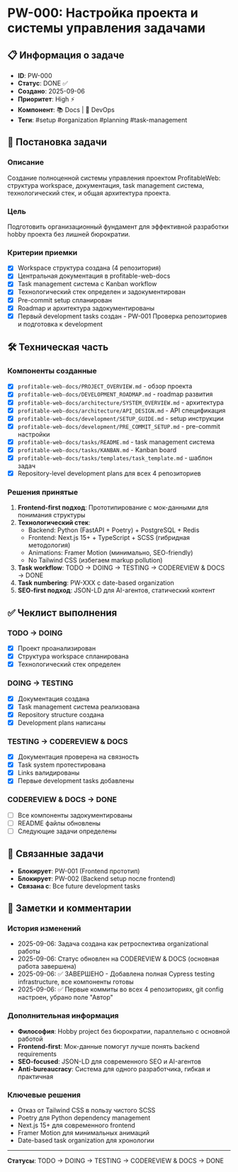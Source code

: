 # PW-000: Настройка проекта и системы управления задачами

## 📋 Информация о задаче

- **ID**: PW-000
- **Статус**: DONE ✅
- **Создано**: 2025-09-06
- **Приоритет**: High ⚡
- **Компонент**: 📚 Docs | 🔧 DevOps
- **Теги**: #setup #organization #planning #task-management

## 🎯 Постановка задачи

### Описание
Создание полноценной системы управления проектом ProfitableWeb: структура workspace, документация, task management система, технологический стек, и общая архитектура проекта.

### Цель
Подготовить организационный фундамент для эффективной разработки hobby проекта без лишней бюрократии.

### Критерии приемки
- [x] Workspace структура создана (4 репозитория)
- [x] Центральная документация в profitable-web-docs
- [x] Task management система с Kanban workflow
- [x] Технологический стек определен и задокументирован
- [x] Pre-commit setup спланирован
- [x] Roadmap и архитектура задокументированы
- [x] Первый development tasks создан - PW-001 Проверка репозиториев и подготовка к development

## 🛠️ Техническая часть

### Компоненты созданные
- [x] `profitable-web-docs/PROJECT_OVERVIEW.md` - обзор проекта
- [x] `profitable-web-docs/DEVELOPMENT_ROADMAP.md` - roadmap развития
- [x] `profitable-web-docs/architecture/SYSTEM_OVERVIEW.md` - архитектура
- [x] `profitable-web-docs/architecture/API_DESIGN.md` - API спецификация
- [x] `profitable-web-docs/development/SETUP_GUIDE.md` - setup инструкции
- [x] `profitable-web-docs/development/PRE_COMMIT_SETUP.md` - pre-commit настройки
- [x] `profitable-web-docs/tasks/README.md` - task management система
- [x] `profitable-web-docs/tasks/KANBAN.md` - Kanban board
- [x] `profitable-web-docs/tasks/templates/task_template.md` - шаблон задач
- [x] Repository-level development plans для всех 4 репозиториев

### Решения принятые
1. **Frontend-first подход**: Прототипирование с мок-данными для понимания структуры
2. **Технологический стек**:
   - Backend: Python (FastAPI + Poetry) + PostgreSQL + Redis
   - Frontend: Next.js 15+ + TypeScript + SCSS (гибридная методология)
   - Animations: Framer Motion (минимально, SEO-friendly)
   - No Tailwind CSS (избегаем markup pollution)
3. **Task workflow**: TODO → DOING → TESTING → CODEREVIEW & DOCS → DONE
4. **Task numbering**: PW-XXX с date-based organization
5. **SEO-first подход**: JSON-LD для AI-агентов, статический контент

## ✅ Чеклист выполнения

### TODO → DOING
- [x] Проект проанализирован
- [x] Структура workspace спланирована
- [x] Технологический стек определен

### DOING → TESTING  
- [x] Документация создана
- [x] Task management система реализована
- [x] Repository structure создана
- [x] Development plans написаны

### TESTING → CODEREVIEW & DOCS
- [x] Документация проверена на связность
- [x] Task system протестирована
- [x] Links валидированы
- [x] Первые development tasks добавлены

### CODEREVIEW & DOCS → DONE
- [ ] Все компоненты задокументированы  
- [ ] README файлы обновлены
- [ ] Следующие задачи определены

## 🔗 Связанные задачи

- **Блокирует**: PW-001 (Frontend прототип)
- **Блокирует**: PW-002 (Backend setup после frontend)
- **Связана с**: Все future development tasks

## 📝 Заметки и комментарии

### История изменений
- 2025-09-06: Задача создана как ретроспектива organizational работы
- 2025-09-06: Статус обновлен на CODEREVIEW & DOCS (основная работа завершена)
- 2025-09-06: ✅ ЗАВЕРШЕНО - Добавлена полная Cypress testing infrastructure, все компоненты готовы
- 2025-09-06: ✅ Первые коммиты во всех 4 репозиториях, git config настроен, убрано поле "Автор"

### Дополнительная информация
- **Философия**: Hobby project без бюрократии, параллельно с основной работой
- **Frontend-first**: Мок-данные помогут лучше понять backend requirements
- **SEO-focused**: JSON-LD для современного SEO и AI-агентов
- **Anti-bureaucracy**: Система для одного разработчика, гибкая и практичная

### Ключевые решения
- Отказ от Tailwind CSS в пользу чистого SCSS
- Poetry для Python dependency management  
- Next.js 15+ для современного frontend
- Framer Motion для минимальных анимаций
- Date-based task organization для хронологии

---

**Статусы**: TODO → DOING → TESTING → CODEREVIEW & DOCS → DONE
